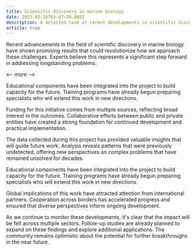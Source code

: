 ```yaml
---
title: Scientific discovery in marine biology
date: 2025-03-18T03:47:29.000Z
description: A detailed look at recent developments in scientific discovery in marine biology
article: true
---
```

Recent advancements in the field of scientific discovery in marine biology have shown promising results that could revolutionize how we approach these challenges. Experts believe this represents a significant step forward in addressing longstanding problems.

<-- more -->

Educational components have been integrated into the project to build capacity for the future. Training programs have already begun preparing specialists who will extend this work in new directions.

Funding for this initiative comes from multiple sources, reflecting broad interest in the outcomes. Collaborative efforts between public and private entities have created a strong foundation for continued development and practical implementation.

The data collected during this project has provided valuable insights that will guide future work. Analysis reveals patterns that were previously undetected, offering new perspectives on complex problems that have remained unsolved for decades.

Educational components have been integrated into the project to build capacity for the future. Training programs have already begun preparing specialists who will extend this work in new directions.

Global implications of this work have attracted attention from international partners. Cooperation across borders has accelerated progress and ensured that diverse perspectives inform ongoing development.

As we continue to monitor these developments, it's clear that the impact will be felt across multiple sectors. Follow-up studies are already planned to expand on these findings and explore additional applications. The community remains optimistic about the potential for further breakthroughs in the near future.
